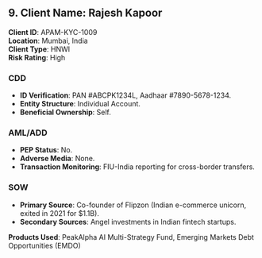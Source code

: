 ## 9. **Client Name**: Rajesh Kapoor  
**Client ID**: APAM-KYC-1009  
**Location**: Mumbai, India  
**Client Type**: HNWI  
**Risk Rating**: High  

### CDD  
- **ID Verification**: PAN #ABCPK1234L, Aadhaar #7890-5678-1234.  
- **Entity Structure**: Individual Account.  
- **Beneficial Ownership**: Self.  

### AML/ADD  
- **PEP Status**: No.  
- **Adverse Media**: None.  
- **Transaction Monitoring**: FIU-India reporting for cross-border transfers.  

### SOW  
- **Primary Source**: Co-founder of Flipzon (Indian e-commerce unicorn, exited in 2021 for $1.1B).  
- **Secondary Sources**: Angel investments in Indian fintech startups.  

**Products Used**: PeakAlpha AI Multi-Strategy Fund, Emerging Markets Debt Opportunities (EMDO) 